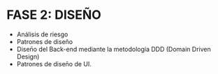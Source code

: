 # FASE 2: DISEÑO

- Análisis de riesgo
- Patrones de diseño
- Disen̄o del Back-end mediante la metodología DDD (Domain Driven Design)
- Patrones de disen̄o de UI.